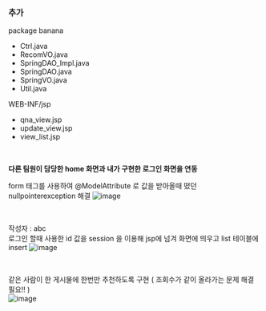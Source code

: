 ### 추가
package banana
- Ctrl.java
- RecomVO.java
- SpringDAO_Impl.java
- SpringDAO.java
- SpringVO.java
- Util.java

WEB-INF/jsp
- qna_view.jsp
- update_view.jsp
- view_list.jsp

<br/>

**다른 팀원이 담당한 home 화면과 내가 구현한 로그인 화면을 연동**

form 태그를 사용하여 @ModelAttribute 로 값을 받아올때 떴던 nullpointerexception 해결 
![image](https://user-images.githubusercontent.com/97445004/152491403-e3db43c6-f098-4652-9fc6-d4805cffa6a7.png)

<br/>

작성자 : abc <br/>
로그인 할때 사용한 id 값을 session 을 이용해 jsp에 넘겨 화면에 띄우고 list 테이블에 insert
![image](https://user-images.githubusercontent.com/97445004/152491946-b5babcb7-7c71-4a70-8570-642f8f60346a.png)

<br/>

같은 사람이 한 게시물에 한번만 추천하도록 구현
( 조회수가 같이 올라가는 문제 해결 필요!! ) <br/>
![image](https://user-images.githubusercontent.com/97445004/152492195-e50a2dd3-81a8-4ff6-8016-214f643e5ab1.png)
